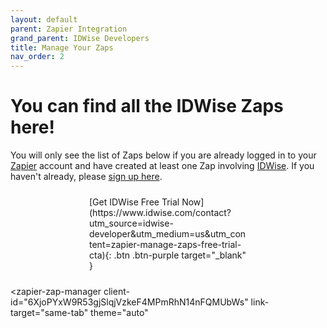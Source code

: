 ```yaml
---
layout: default
parent: Zapier Integration
grand_parent: IDWise Developers
title: Manage Your Zaps
nav_order: 2
---
```


<script type="module" src="https://cdn.zapier.com/packages/partner-sdk/v0/zapier-elements/zapier-elements.esm.js"></script>
<link rel="stylesheet" href="https://cdn.zapier.com/packages/partner-sdk/v0/zapier-elements/zapier-elements.css"/>

# You can find all the IDWise Zaps here!
You will only see the list of Zaps below if you are already logged in to your [Zapier](https://zapier.com/apps/idwise/integrations) account and have created at least one Zap involving [IDWise](https://zapier.com/apps/idwise/integrations).
If you haven't already, please [sign up here](https://zapier.com/sign-up?next=%2Fwebintent%2Fcreate-zap%3Fcreate%3Dtrue%26entry-point-location%3Dexplore%26entry-point-method%3Dconnect_call_to_action%26steps%255B0%255D%255Bapp%255D%3DIDWiseCLIAPI%25402.0.1&selected_apis=IDWiseCLIAPI%402.0.1&referrer=%2Fapps%2Fidwise%2Fintegrations).


<div style="margin: auto;width: 50%;padding: 10px;" markdown="1">
<span class="fs-5" >[Get IDWise Free Trial Now](https://www.idwise.com/contact?utm_source=idwise-developer&utm_medium=us&utm_content=zapier-manage-zaps-free-trial-cta){: .btn .btn-purple target="_blank" }
  </span>
</div>

<zapier-zap-manager
  client-id="6XjoPYxW9R53gjSlqjVzkeF4MPmRhN14nFQMUbWs"
  link-target="same-tab"
  theme="auto"
></zapier-zap-manager>
